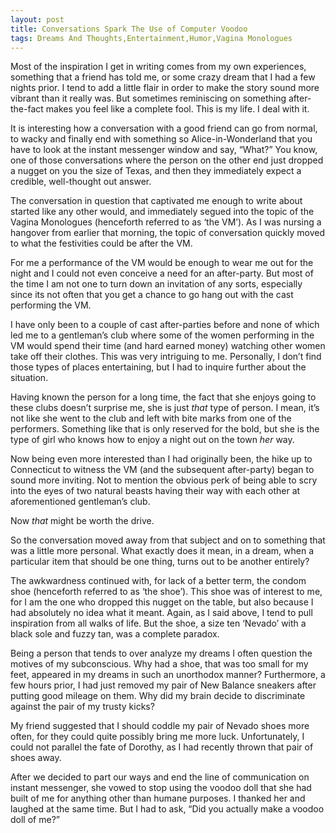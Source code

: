 ```yaml
---
layout: post
title: Conversations Spark The Use of Computer Voodoo
tags: Dreams And Thoughts,Entertainment,Humor,Vagina Monologues
---
```


Most of the inspiration I get in writing comes from my own
experiences, something that a friend has told me, or some crazy dream
that I had a few nights prior. I tend to add a little flair in order
to make the story sound more vibrant than it really was. But sometimes
reminiscing on something after-the-fact makes you feel like a complete
fool. This is my life. I deal with it.

It is interesting how a conversation with a good friend can go from
normal, to wacky and finally end with something so Alice-in-Wonderland
that you have to look at the instant messenger window and say, “What?”
You know, one of those conversations where the person on the other end
just dropped a nugget on you the size of Texas, and then they
immediately expect a credible, well-thought out answer.

The conversation in question that captivated me enough to write about
started like any other would, and immediately segued into the topic of
the Vagina Monologues (henceforth referred to as ‘the VM’). As I was
nursing a hangover from earlier that morning, the topic of
conversation quickly moved to what the festivities could be after the
VM.

For me a performance of the VM would be enough to wear me out for the
night and I could not even conceive a need for an after-party. But
most of the time I am not one to turn down an invitation of any sorts,
especially since its not often that you get a chance to go hang out
with the cast performing the VM.

I have only been to a couple of cast after-parties before and none of
which led me to a gentleman’s club where some of the women performing
in the VM would spend their time (and hard earned money) watching
other women take off their clothes. This was very intriguing to
me. Personally, I don’t find those types of places entertaining, but I
had to inquire further about the situation.

Having known the person for a long time, the fact that she enjoys
going to these clubs doesn’t surprise me, she is just <em>that</em>
type of person. I mean, it’s not like she went to the club and left
with bite marks from one of the performers. Something like that is
only reserved for the bold, but she is the type of girl who knows how
to enjoy a night out on the town <em>her</em> way.

Now being even more interested than I had originally been, the hike up
to Connecticut to witness the VM (and the subsequent after-party)
began to sound more inviting. Not to mention the obvious perk of being
able to scry into the eyes of two natural beasts having their way with
each other at aforementioned gentleman’s club.

Now <em>that</em> might be worth the drive.

So the conversation moved away from that subject and on to something
that was a little more personal. What exactly does it mean, in a
dream, when a particular item that should be one thing, turns out to
be another entirely?

The awkwardness continued with, for lack of a better term, the condom
shoe (henceforth referred to as ‘the shoe’). This shoe was of interest
to me, for I am the one who dropped this nugget on the table, but also
because I had absolutely no idea what it meant. Again, as I said
above, I tend to pull inspiration from all walks of life. But the
shoe, a size ten ‘Nevado’ with a black sole and fuzzy tan, was a
complete paradox.

Being a person that tends to over analyze my dreams I often question
the motives of my subconscious. Why had a shoe, that was too small for
my feet, appeared in my dreams in such an unorthodox manner?
Furthermore, a few hours prior, I had just removed my pair of New
Balance sneakers after putting good mileage on them. Why did my brain
decide to discriminate against the pair of my trusty kicks?

My friend suggested that I should coddle my pair of Nevado shoes more
often, for they could quite possibly bring me more
luck. Unfortunately, I could not parallel the fate of Dorothy, as I
had recently thrown that pair of shoes away.

After we decided to part our ways and end the line of communication on
instant messenger, she vowed to stop using the voodoo doll that she
had built of me for anything other than humane purposes. I thanked her
and laughed at the same time. But I had to ask, “Did you actually make
a voodoo doll of me?”
